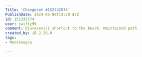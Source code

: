 ```yaml
---
Title: 'Changeset #152332574'
PublishDate: 2024-06-06T13:38:42Z
id: 152332574
user: swifty99
comment: Djurasevici shortcut to the beach. Maintained path
created_by: iD 2.29.0
tags:
- Montenegro

---
```

